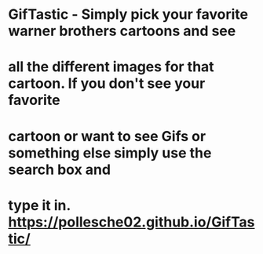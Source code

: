 # GifTastic - Simply pick your favorite warner brothers cartoons and see 
# all the different images for that cartoon. If you don't see your favorite
# cartoon or want to see Gifs or something else simply use the search box and 
# type it in.       https://pollesche02.github.io/GifTastic/
